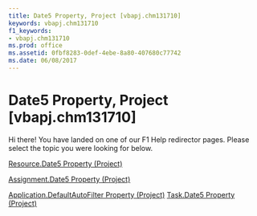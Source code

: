 ```yaml
---
title: Date5 Property, Project [vbapj.chm131710]
keywords: vbapj.chm131710
f1_keywords:
- vbapj.chm131710
ms.prod: office
ms.assetid: 0fbf8283-0def-4ebe-8a80-407680c77742
ms.date: 06/08/2017
---
```



# Date5 Property, Project [vbapj.chm131710]

Hi there! You have landed on one of our F1 Help redirector pages. Please select the topic you were looking for below.

[Resource.Date5 Property (Project)](http://msdn.microsoft.com/library/4d90f1f2-ea0a-e5c1-9fd4-07e57a63109e%28Office.15%29.aspx)

[Assignment.Date5 Property (Project)](http://msdn.microsoft.com/library/3d144835-0bc0-6021-9ed5-13846c568ca2%28Office.15%29.aspx)

[Application.DefaultAutoFilter Property (Project)](http://msdn.microsoft.com/library/ef2301d0-6a57-7d88-75ee-6b57909317e9%28Office.15%29.aspx)
[Task.Date5 Property (Project)](http://msdn.microsoft.com/library/54abeaac-6aee-63ec-0180-e611b6969fb6%28Office.15%29.aspx)


